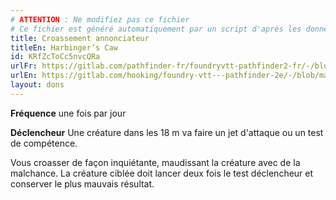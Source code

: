 ```yaml
---
# ATTENTION : Ne modifiez pas ce fichier
# Ce fichier est généré automatiquement par un script d'après les données du module Foundry VTT officiel et de sa traduction
title: Croassement annonciateur
titleEn: Harbinger’s Caw
id: KRfZcToCc5nvcQRa
urlFr: https://gitlab.com/pathfinder-fr/foundryvtt-pathfinder2-fr/-/blob/master/data/feats/KRfZcToCc5nvcQRa.htm
urlEn: https://gitlab.com/hooking/foundry-vtt---pathfinder-2e/-/blob/master/packs/data/feats.db/harbinger's-caw.json
layout: dons
---
```

**Fréquence** une fois par jour

**Déclencheur** Une créature dans les 18 m va faire un jet d'attaque ou un test de compétence.

Vous croasser de façon inquiétante, maudissant la créature avec de la malchance. La créature ciblée doit lancer deux fois le test déclencheur et conserver le plus mauvais résultat.
